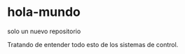 # hola-mundo
solo un nuevo repositorio
 
 Tratando de entender todo esto de los sistemas de control.
 
